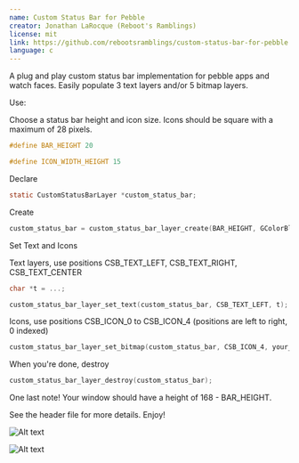 ```yaml
---
name: Custom Status Bar for Pebble
creator: Jonathan LaRocque (Reboot's Ramblings)
license: mit
link: https://github.com/rebootsramblings/custom-status-bar-for-pebble
language: c
---
```


A plug and play custom status bar implementation for pebble apps and watch faces. Easily populate 3 text layers and/or 5 bitmap layers.

Use:

Choose a status bar height and icon size. Icons should be square with a maximum of 28 pixels.
```c
#define BAR_HEIGHT 20

#define ICON_WIDTH_HEIGHT 15
```

Declare
```c
static CustomStatusBarLayer *custom_status_bar;
```

Create
```c
custom_status_bar = custom_status_bar_layer_create(BAR_HEIGHT, GColorBlack, ICON_WIDTH_HEIGHT);
```

Set Text and Icons

Text layers, use positions CSB_TEXT_LEFT, CSB_TEXT_RIGHT, CSB_TEXT_CENTER
```c
char *t = ...;

custom_status_bar_layer_set_text(custom_status_bar, CSB_TEXT_LEFT, t);
```

Icons, use positions CSB_ICON_0 to CSB_ICON_4 (positions are left to right, 0 indexed)
```c
custom_status_bar_layer_set_bitmap(custom_status_bar, CSB_ICON_4, your_gbitmap); 
```

When you're done, destroy
```c
custom_status_bar_layer_destroy(custom_status_bar);
```

One last note! Your window should have a height of 168 - BAR_HEIGHT.

See the header file for more details. Enjoy!

![Alt text](http://rebootsramblings.ca/forumpictures/icons.png "Icons")

![Alt text](http://rebootsramblings.ca/forumpictures/textlayers.png "Text")
